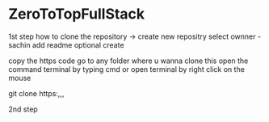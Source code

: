 # ZeroToTopFullStack
1st step 
how to clone the repository ->
create new repositry 
select ownner - sachin 
add readme  optional 
create

copy the https code 
go to any folder where u wanna clone this 
open the command terminal 
by typing cmd or open terminal by right click on the mouse 

git clone https:,,,

2nd step 

